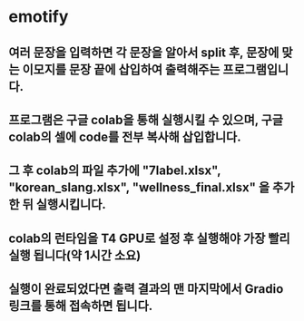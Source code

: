 # emotify
## 여러 문장을 입력하면 각 문장을 알아서 split 후, 문장에 맞는 이모지를 문장 끝에 삽입하여 출력해주는 프로그램입니다.
## 프로그램은 구글 colab을 통해 실행시킬 수 있으며, 구글 colab의 셀에 code를 전부 복사해 삽입합니다.
## 그 후 colab의 파일 추가에 "7label.xlsx", "korean_slang.xlsx", "wellness_final.xlsx" 을 추가한 뒤 실행시킵니다.
## colab의 런타임을 T4 GPU로 설정 후 실행해야 가장 빨리 실행 됩니다(약 1시간 소요)
## 실행이 완료되었다면 출력 결과의 맨 마지막에서 Gradio 링크를 통해 접속하면 됩니다.

